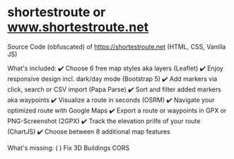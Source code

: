 # shortestroute or www.shortestroute.net
Source Code (obfuscated) of https://shortestroute.net (HTML, CSS, Vanilla JS)

What's included:
✔️ Choose 6 free map styles aka layers (Leaflet)
✔️ Enjoy responsive design incl. dark/day mode (Bootstrap 5)
✔️ Add markers via click, search or CSV import (Papa Parse)
✔️ Sort and filter added markers aka waypoints
✔️ Visualize a route in seconds (OSRM)
✔️ Navigate your optimized route with Google Maps
✔️ Export a route or waypoints in GPX or PNG-Screenshot (2GPX)
✔️ Track the elevation prilfe of your route (ChartJS)
✔️ Choose between 8 additional map features


What's missing:
( ) Fix 3D Buildings CORS
